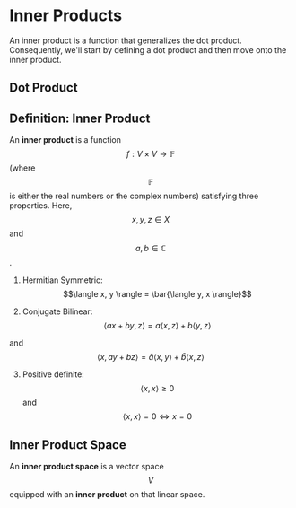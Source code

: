 # Inner Products

An inner product is a function that generalizes the dot product. Consequently, we'll 
start by defining a dot product and then move onto the inner product.

## Dot Product


## Definition: Inner Product

An __inner product__ is a function $$f: V \times V \rightarrow \mathbb{F}$$ (where
$$\mathbb{F}$$ is either the real numbers or the complex numbers) satisfying three properties.
Here, $$x, y, z \in X$$ and $$a, b \in \mathbb{C}$$.

1. Hermitian Symmetric: $$\langle x, y \rangle = \bar{\langle y, x \rangle}$$

2. Conjugate Bilinear: $$\langle a x + by, z \rangle = a \langle x , z \rangle + b\langle y, z \rangle$$

and $$\langle x, a y + b z \rangle = \bar{a} \langle x, y \rangle + \bar{b} \langle x, z \rangle$$

3. Positive definite: $$\langle x, x \rangle \geq 0$$ and $$\langle x, x \rangle = 0 \Leftrightarrow x = 0$$

## Inner Product Space

An __inner product space__ is a vector space $$V$$ equipped with an __inner product__ 
on that linear space.

